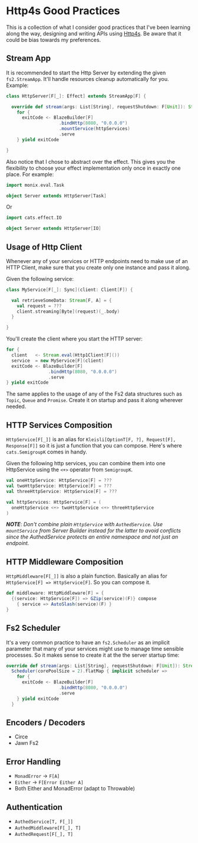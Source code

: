 Http4s Good Practices
=====================

This is a collection of what I consider good practices that I've been learning along the way, designing and writing APIs using [Http4s](http://http4s.org/). Be aware that it could be bias towards my preferences.

Stream App
----------

It is recommended to start the Http Server by extending the given `fs2.StreamApp`. It'll handle resources cleanup automatically for you. Example:

```scala
class HttpServer[F[_]: Effect] extends StreamApp[F] {

  override def stream(args: List[String], requestShutdown: F[Unit]): Stream[F, ExitCode] =
    for {
      exitCode <- BlazeBuilder[F]
                    .bindHttp(8080, "0.0.0.0")
                    .mountService(httpServices)
                    .serve
    } yield exitCode

}
```

Also notice that I chose to abstract over the effect. This gives you the flexibility to choose your effect implementation only once in exactly one place. For example:

```scala
import monix.eval.Task

object Server extends HttpServer[Task]
```
Or

```scala
import cats.effect.IO

object Server extends HttpServer[IO]
```

Usage of Http Client
--------------------

Whenever any of your services or HTTP endpoints need to make use of an HTTP Client, make sure that you create only one instance and pass it along.

Given the following service:

```scala
class MyService[F[_]: Sync](client: Client[F]) {

  val retrieveSomeData: Stream[F, A] = {
    val request = ???
    client.streaming[Byte](request)(_.body)
  }

}
```

You'll create the client where you start the HTTP server:

```scala
for {
  client   <- Stream.eval(Http1Client[F]())
  service  = new MyService[F](client)
  exitCode <- BlazeBuilder[F]
                .bindHttp(8080, "0.0.0.0")
                .serve
} yield exitCode
```

The same applies to the usage of any of the Fs2 data structures such as `Topic`, `Queue` and `Promise`. Create it on startup and pass it along wherever needed.

HTTP Services Composition
-------------------------

`HttpService[F[_]]` is an alias for `Kleisli[OptionT[F, ?], Request[F], Response[F]]` so it is just a function that you can compose. Here's where `cats.SemigroupK` comes in handy.

Given the following http services, you can combine them into one HttpService using the `<+>` operator from `SemigroupK`.

```scala
val oneHttpService: HttpService[F] = ???
val twoHttpService: HttpService[F] = ???
val threeHttpService: HttpService[F] = ???

val httpServices: HttpService[F] = (
  oneHttpService <+> twoHttpService <+> threeHttpService
)
```

***NOTE***: *Don't combine plain `HttpService` with `AuthedService`. Use `mountService` from Server Builder instead for the latter to avoid conflicts since the AuthedService protects an entire namespace and not just an endpoint.*

HTTP Middleware Composition
---------------------------

`HttpMiddleware[F[_]]` is also a plain function. Basically an alias for `HttpService[F] => HttpService[F]`. So you can compose it.

```scala
def middleware: HttpMiddleware[F] = {
  {(service: HttpService[F]) => GZip(service)(F)} compose
    { service => AutoSlash(service)(F) }
}
```

Fs2 Scheduler
-------------

It's a very common practice to have an `fs2.Scheduler` as an implicit parameter that many of your services might use to manage time sensible processes. So it makes sense to create it at the the server startup time:


```scala
override def stream(args: List[String], requestShutdown: F[Unit]): Stream[F, ExitCode] =
  Scheduler(corePoolSize = 2).flatMap { implicit scheduler =>
    for {
      exitCode <- BlazeBuilder[F]
                    .bindHttp(8080, "0.0.0.0")
                    .serve
    } yield exitCode
  }
```

Encoders / Decoders
-------------------

- Circe
- Jawn Fs2

Error Handling
--------------

- `MonadError` -> `F[A]`
- `Either` -> `F[Error Either A]`
- Both Either and MonadError (adapt to Throwable)

Authentication
--------------

- `AuthedService[T, F[_]]`
- `AuthedMiddleware[F[_], T]`
- `AuthedRequest[F[_], T]`
